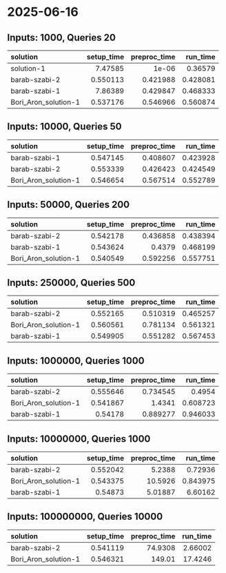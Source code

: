 # 2025-06-16

## Inputs: 1000, Queries 20

| solution             |   setup_time |   preproc_time |   run_time |
|:---------------------|-------------:|---------------:|-----------:|
| solution-1           |     7.47585  |       1e-06    |   0.36579  |
| barab-szabi-2        |     0.550113 |       0.421988 |   0.428081 |
| barab-szabi-1        |     7.86389  |       0.429847 |   0.468333 |
| Bori_Aron_solution-1 |     0.537176 |       0.546966 |   0.560874 |

## Inputs: 10000, Queries 50

| solution             |   setup_time |   preproc_time |   run_time |
|:---------------------|-------------:|---------------:|-----------:|
| barab-szabi-1        |     0.547145 |       0.408607 |   0.423928 |
| barab-szabi-2        |     0.553339 |       0.426423 |   0.424549 |
| Bori_Aron_solution-1 |     0.546654 |       0.567514 |   0.552789 |

## Inputs: 50000, Queries 200

| solution             |   setup_time |   preproc_time |   run_time |
|:---------------------|-------------:|---------------:|-----------:|
| barab-szabi-2        |     0.542178 |       0.436858 |   0.438394 |
| barab-szabi-1        |     0.543624 |       0.4379   |   0.468199 |
| Bori_Aron_solution-1 |     0.540549 |       0.592256 |   0.557751 |

## Inputs: 250000, Queries 500

| solution             |   setup_time |   preproc_time |   run_time |
|:---------------------|-------------:|---------------:|-----------:|
| barab-szabi-2        |     0.552165 |       0.510319 |   0.465257 |
| Bori_Aron_solution-1 |     0.560561 |       0.781134 |   0.561321 |
| barab-szabi-1        |     0.549905 |       0.551282 |   0.567453 |

## Inputs: 1000000, Queries 1000

| solution             |   setup_time |   preproc_time |   run_time |
|:---------------------|-------------:|---------------:|-----------:|
| barab-szabi-2        |     0.555646 |       0.734545 |   0.4954   |
| Bori_Aron_solution-1 |     0.541867 |       1.4341   |   0.608723 |
| barab-szabi-1        |     0.54178  |       0.889277 |   0.946033 |

## Inputs: 10000000, Queries 1000

| solution             |   setup_time |   preproc_time |   run_time |
|:---------------------|-------------:|---------------:|-----------:|
| barab-szabi-2        |     0.552042 |        5.2388  |   0.72936  |
| Bori_Aron_solution-1 |     0.543375 |       10.5926  |   0.843975 |
| barab-szabi-1        |     0.54873  |        5.01887 |   6.60162  |

## Inputs: 100000000, Queries 10000

| solution             |   setup_time |   preproc_time |   run_time |
|:---------------------|-------------:|---------------:|-----------:|
| barab-szabi-2        |     0.541119 |        74.9308 |    2.66002 |
| Bori_Aron_solution-1 |     0.546321 |       149.01   |   17.4246  |